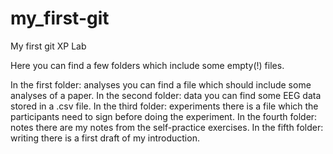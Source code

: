 # my_first-git
My first git XP Lab


Here you can find a few folders which include some empty(!) files.

In the first folder: analyses you can find a file which should include some analyses of a paper.
In the second folder: data you can find some EEG data stored in a .csv file.
In the third folder: experiments there is a file which the participants need to sign before doing the experiment.
In the fourth folder: notes there are my notes from the self-practice exercises.
In the fifth folder: writing there is a first draft of my introduction.
